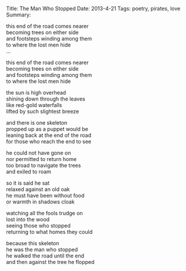 Title: The Man Who Stopped
Date: 2013-4-21
Tags: poetry, pirates, love
Summary: <p>this end of the road comes nearer<br>becoming trees on either side<br>and footsteps winding among them<br>to where the lost men hide<br>...</p>

this end of the road comes nearer  
becoming trees on either side  
and footsteps winding among them  
to where the lost men hide  

the sun is high overhead  
shining down through the leaves  
like red-gold waterfalls  
lifted by such slightest breeze  

and there is one skeleton  
propped up as a puppet would be  
leaning back at the end of the road  
for those who reach the end to see  

he could not have gone on  
nor permitted to return home  
too broad to navigate the trees  
and exiled to roam  

so it is said he sat  
relaxed against an old oak  
he must have been without food  
or warmth in shadows cloak  

watching all the fools trudge on  
lost into the wood  
seeing those who stopped  
returning to what homes they could  

because this skeleton  
he was the man who stopped  
he walked the road until the end  
and then against the tree he flopped  
